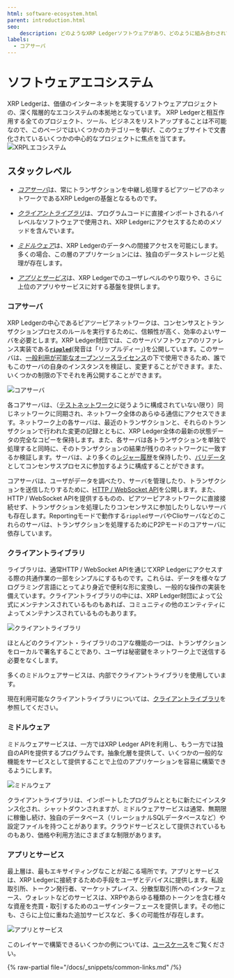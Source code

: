 ```yaml
---
html: software-ecosystem.html
parent: introduction.html
seo:
    description: どのようなXRP Ledgerソフトウェアがあり、どのように組み合わされているのか、その概要を知ることができます。
labels:
  - コアサーバ
---
```

# ソフトウェアエコシステム

XRP Ledgerは、価値のインターネットを実現するソフトウェアプロジェクトの、深く階層的なエコシステムの本拠地となっています。 XRP Ledgerと相互作用する全てのプロジェクト、ツール、ビジネスをリストアップすることは不可能なので、このページではいくつかのカテゴリーを挙げ、このウェブサイトで文書化されているいくつかの中心的なプロジェクトに焦点を当てます。
![XRPLエコシステム](/docs/img/ecosystem-apps-and-services.svg)

## スタックレベル

- [_コアサーバ_](#コアサーバ)は、常にトランザクションを中継し処理するピアツーピアのネットワークであるXRP Ledgerの基盤となるものです。

- [_クライアントライブラリ_](#クライアントライブラリ)は、プログラムコードに直接インポートされるハイレベルなソフトウェアで使用され、XRP Ledgerにアクセスするためのメソッドを含んでいます。

- [_ミドルウェア_](#ミドルウェア)は、XRP Ledgerのデータへの間接アクセスを可能にします。多くの場合、この層のアプリケーションには、独自のデータストレージと処理が存在します。

- [_アプリとサービス_](#アプリとサービス)は、XRP Ledgerでのユーザレベルのやり取りや、さらに上位のアプリやサービスに対する基盤を提供します。


### コアサーバ

XRP Ledgerの中心であるピアツーピアネットワークは、コンセンサスとトランザクションプロセスのルールを実行するために、信頼性が高く、効率のよいサーバを必要とします。XRP Ledger財団では、このサーバソフトウェアのリファレンス実装である[**`rippled`**](../concepts/networks-and-servers/index.md)(発音は「リップルディー」)を公開しています。このサーバは、[一般利用が可能なオープンソースライセンス](https://github.com/XRPLF/rippled/blob/develop/LICENSE.md)の下で使用できるため、誰でもこのサーバの自身のインスタンスを検証し、変更することができます。また、いくつかの制限の下でそれを再公開することができます。

![コアサーバ](/docs/img/ecosystem-peer-to-peer.svg)

各コアサーバは、（[テストネットワーク](../concepts/networks-and-servers/parallel-networks.md)に従うように構成されていない限り）同じネットワークに同期され、ネットワーク全体のあらゆる通信にアクセスできます。ネットワーク上の各サーバは、最近のトランザクションと、それらのトランザクションで行われた変更の記録とともに、XRP Ledger全体の最新の状態データの完全なコピーを保持します。また、各サーバは各トランザクションを単独で処理すると同時に、そのトランザクションの結果が残りのネットワークに一致するか検証します。サーバは、より多くの[レジャー履歴](../concepts/networks-and-servers/ledger-history.md)を保持したり、[バリデータ](../concepts/networks-and-servers/rippled-server-modes.md#バリデータ)としてコンセンサスプロセスに参加するように構成することができます。

コアサーバは、ユーザがデータを調べたり、サーバを管理したり、トランザクションを送信したりするために、[HTTP / WebSocket API](../references/http-websocket-apis/index.md)を公開します。また、HTTP / WebSocket APIを提供するものの、ピアツーピアネットワークに直接接続せず、トランザクションを処理したりコンセンサスに参加したりしないサーバも存在します。Reportingモードで動作する`rippled`サーバやClioサーバなどのこれらのサーバは、トランザクションを処理するためにP2Pモードのコアサーバに依存しています。


### クライアントライブラリ

ライブラリは、通常HTTP / WebSocket APIを通じてXRP Ledgerにアクセスする際の共通作業の一部をシンプルにするものです。これらは、データを様々なプログラミング言語にとってより身近で便利な形に変換し、一般的な操作の実装を備えています。クライアントライブラリの中には、XRP Ledger財団によって公式にメンテナンスされているものもあれば、コミュニティの他のエンティティによってメンテナンスされているものもあります。

![クライアントライブラリ](/docs/img/ecosystem-client-libraries.svg)

ほとんどのクライアント・ライブラリのコアな機能の一つは、トランザクションをローカルで署名することであり、ユーザは秘密鍵をネットワーク上で送信する必要をなくします。

多くのミドルウェアサービスは、内部でクライアントライブラリを使用しています。

現在利用可能なクライアントライブラリについては、[クライアントライブラリ](../references/client-libraries.md)を参照してください。


### ミドルウェア

ミドルウェアサービスは、一方ではXRP Ledger APIを利用し、もう一方では独自のAPIを提供するプログラムです。抽象化層を提供して、いくつかの一般的な機能をサービスとして提供することで上位のアプリケーションを容易に構築できるようにします。

![ミドルウェア](/docs/img/ecosystem-middleware.svg)

クライアントライブラリは、インポートしたプログラムとともに新たにインスタンス化され、シャットダウンされますが、ミドルウェアサービスは通常、無期限に稼働し続け、独自のデータベース（リレーショナルSQLデータベースなど）や設定ファイルを持つことがあります。クラウドサービスとして提供されているものもあり、価格や利用方法にさまざまな制限があります。


### アプリとサービス

最上層は、最もエキサイティングなことが起こる場所です。アプリとサービスは、XRP Ledgerに接続するための手段をユーザとデバイスに提供します。私設取引所、トークン発行者、マーケットプレイス、分散型取引所へのインターフェース、ウォレットなどのサービスは、XRPやあらゆる種類のトークンを含む様々な資産を売買・取引するためのユーザインターフェースを提供します。その他にも、さらに上位に重ねた追加サービスなど、多くの可能性が存在します。

![アプリとサービス](/docs/img/ecosystem-apps-and-services.svg)

このレイヤーで構築できるいくつかの例については、[ユースケース](../use-cases/index.md)をご覧ください。

{% raw-partial file="/docs/_snippets/common-links.md" /%}
